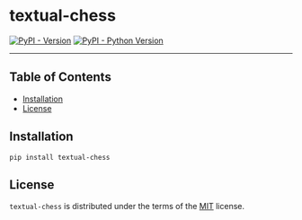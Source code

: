 # textual-chess

[![PyPI - Version](https://img.shields.io/pypi/v/textual-chess.svg)](https://pypi.org/project/textual-chess)
[![PyPI - Python Version](https://img.shields.io/pypi/pyversions/textual-chess.svg)](https://pypi.org/project/textual-chess)

-----

## Table of Contents

- [Installation](#installation)
- [License](#license)

## Installation

```console
pip install textual-chess
```

## License

`textual-chess` is distributed under the terms of the [MIT](https://spdx.org/licenses/MIT.html) license.
